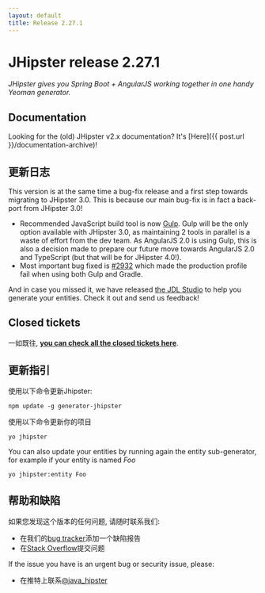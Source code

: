 ```yaml
---
layout: default
title: Release 2.27.1
---
```


JHipster release 2.27.1
==================

*JHipster gives you Spring Boot + AngularJS working together in one handy Yeoman generator.*

Documentation
----------

Looking for the (old) JHipster v2.x documentation? It's [Here]({{ post.url }}/documentation-archive)!

更新日志
----------

This version is at the same time a bug-fix release and a first step towards migrating to JHipster 3.0. This is because our main bug-fix is in fact a back-port from JHipster 3.0!

- Recommended JavaScript build tool is now [Gulp](http://gulpjs.com/). Gulp will be the only option available with JHipster 3.0, as maintaining 2 tools in parallel is a waste of effort from the dev team. As AngularJS 2.0 is using Gulp, this is also a decision made to prepare our future move towards AngularJS 2.0 and TypeScript (but that will be for JHipster 4.0!).
- Most important bug fixed is [#2932](https://github.com/jhipster/generator-jhipster/issues/2932) which made the production profile fail when using both Gulp and Gradle.

And in case you missed it, we have released [the JDL Studio](https://start.jhipster.tech/jdl-studio/) to help you generate your entities. Check it out and send us feedback!

Closed tickets
------------

一如既往, __[you can check all the closed tickets here](https://github.com/jhipster/generator-jhipster/issues?q=milestone%3A2.27.1+is%3Aclosed)__.

更新指引
------------

使用以下命令更新Jhipster:

```
npm update -g generator-jhipster
```

使用以下命令更新你的项目

```
yo jhipster
```

You can also update your entities by running again the entity sub-generator, for example if your entity is named _Foo_

```
yo jhipster:entity Foo
```

帮助和缺陷
--------------

如果您发现这个版本的任何问题, 请随时联系我们:

- 在我们的[bug tracker](https://github.com/jhipster/generator-jhipster/issues?state=open)添加一个缺陷报告
- 在[Stack Overflow](http://stackoverflow.com/tags/jhipster/info)提交问题

If the issue you have is an urgent bug or security issue, please:

- 在推特上联系[@java_hipster](https://twitter.com/java_hipster)
